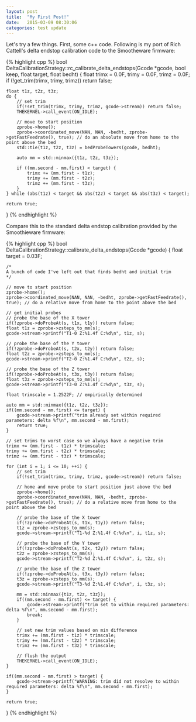 ```yaml
---
layout: post
title:  "My First Post!"
date:   2015-03-09 08:30:06
categories: test update
---
```

Let's try a few things.  First, some c++ code.  Following is my port of Rich Cattell's delta endstop calibration code to the Smootheware firmware:

{% highlight cpp %}
bool DeltaCalibrationStrategy::rc_calibrate_delta_endstops(Gcode *gcode, bool keep, float target, float bedht)
{
    float trimx = 0.0F, trimy = 0.0F, trimz = 0.0F;
    if (!get_trim(trimx, trimy, trimz)) return false;

    float t1z, t2z, t3z;
    do {
        // set trim
        if(!set_trim(trimx, trimy, trimz, gcode->stream)) return false;
        THEKERNEL->call_event(ON_IDLE);

        // move to start position
        zprobe->home();
        zprobe->coordinated_move(NAN, NAN, -bedht, zprobe->getFastFeedrate(), true); // do an absolute move from home to the point above the bed
        std::tie(t1z, t2z, t3z) = bedProbeTowers(gcode, bedht);

        auto mm = std::minmax({t1z, t2z, t3z});

        if ((mm.second - mm.first) < target) {
            trimx += (mm.first - t1z);
            trimy += (mm.first - t2z);
            trimz += (mm.first - t3z);
        }
    } while (abs(t1z) < target && abs(t2z) < target && abs(t3z) < target);

    return true;
}
{% endhighlight %}

Compare this to the standard delta endstop calibration provided by the Smoothieware firmware:

{% highlight cpp %}
bool DeltaCalibrationStrategy::calibrate_delta_endstops(Gcode *gcode)
{
    float target = 0.03F;

    /*
    A bunch of code I've left out that finds bedht and initial trim
    */

    // move to start position
    zprobe->home();
    zprobe->coordinated_move(NAN, NAN, -bedht, zprobe->getFastFeedrate(), true); // do a relative move from home to the point above the bed

    // get initial probes
    // probe the base of the X tower
    if(!zprobe->doProbeAt(s, t1x, t1y)) return false;
    float t1z = zprobe->zsteps_to_mm(s);
    gcode->stream->printf("T1-0 Z:%1.4f C:%d\n", t1z, s);

    // probe the base of the Y tower
    if(!zprobe->doProbeAt(s, t2x, t2y)) return false;
    float t2z = zprobe->zsteps_to_mm(s);
    gcode->stream->printf("T2-0 Z:%1.4f C:%d\n", t2z, s);

    // probe the base of the Z tower
    if(!zprobe->doProbeAt(s, t3x, t3y)) return false;
    float t3z = zprobe->zsteps_to_mm(s);
    gcode->stream->printf("T3-0 Z:%1.4f C:%d\n", t3z, s);

    float trimscale = 1.2522F; // empirically determined

    auto mm = std::minmax({t1z, t2z, t3z});
    if((mm.second - mm.first) <= target) {
        gcode->stream->printf("trim already set within required parameters: delta %f\n", mm.second - mm.first);
        return true;
    }

    // set trims to worst case so we always have a negative trim
    trimx += (mm.first - t1z) * trimscale;
    trimy += (mm.first - t2z) * trimscale;
    trimz += (mm.first - t3z) * trimscale;

    for (int i = 1; i <= 10; ++i) {
        // set trim
        if(!set_trim(trimx, trimy, trimz, gcode->stream)) return false;

        // home and move probe to start position just above the bed
        zprobe->home();
        zprobe->coordinated_move(NAN, NAN, -bedht, zprobe->getFastFeedrate(), true); // do a relative move from home to the point above the bed

        // probe the base of the X tower
        if(!zprobe->doProbeAt(s, t1x, t1y)) return false;
        t1z = zprobe->zsteps_to_mm(s);
        gcode->stream->printf("T1-%d Z:%1.4f C:%d\n", i, t1z, s);

        // probe the base of the Y tower
        if(!zprobe->doProbeAt(s, t2x, t2y)) return false;
        t2z = zprobe->zsteps_to_mm(s);
        gcode->stream->printf("T2-%d Z:%1.4f C:%d\n", i, t2z, s);

        // probe the base of the Z tower
        if(!zprobe->doProbeAt(s, t3x, t3y)) return false;
        t3z = zprobe->zsteps_to_mm(s);
        gcode->stream->printf("T3-%d Z:%1.4f C:%d\n", i, t3z, s);

        mm = std::minmax({t1z, t2z, t3z});
        if((mm.second - mm.first) <= target) {
            gcode->stream->printf("trim set to within required parameters: delta %f\n", mm.second - mm.first);
            break;
        }

        // set new trim values based on min difference
        trimx += (mm.first - t1z) * trimscale;
        trimy += (mm.first - t2z) * trimscale;
        trimz += (mm.first - t3z) * trimscale;

        // flush the output
        THEKERNEL->call_event(ON_IDLE);
    }

    if((mm.second - mm.first) > target) {
        gcode->stream->printf("WARNING: trim did not resolve to within required parameters: delta %f\n", mm.second - mm.first);
    }

    return true;
}
{% endhighlight %}

